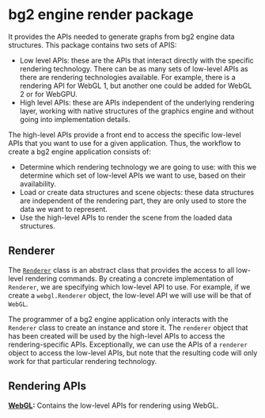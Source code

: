 # bg2 engine render package

It provides the APIs needed to generate graphs from bg2 engine data structures. This package contains two sets of APIS:

- Low level APIs: these are the APIs that interact directly with the specific rendering technology. There can be as many sets of low-level APIs as there are rendering technologies available. For example, there is a rendering API for WebGL 1, but another one could be added for WebGL 2 or for WebGPU.
- High level APIs: these are APIs independent of the underlying rendering layer, working with native structures of the graphics engine and without going into implementation details. 

The high-level APIs provide a front end to access the specific low-level APIs that you want to use for a given application. Thus, the workflow to create a bg2 engine application consists of:
  * Determine which rendering technology we are going to use: with this we determine which set of low-level APIs we want to use, based on their availability.
  * Load or create data structures and scene objects: these data structures are independent of the rendering part, they are only used to store the data we want to represent.
  * Use the high-level APIs to render the scene from the loaded data structures.

## Renderer

The [`Renderer`](Renderer.md) class is an abstract class that provides the access to all low-level rendering commands. By creating a concrete implementation of `Renderer`, we are specifying which low-level API to use. For example, if we create a `webgl.Renderer` object, the low-level API we will use will be that of `WebGL`.

The programmer of a bg2 engine application only interacts with the `Renderer` class to create an instance and store it. The `renderer` object that has been created will be used by the high-level APIs to access the rendering-specific APIs. Exceptionally, we can use the APIs of a `renderer` object to access the low-level APIs, but note that the resulting code will only work for that particular rendering technology.

## Rendering APIs

**[WebGL](webgl/index.md):** Contains the low-level APIs for rendering using WebGL.

